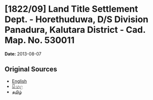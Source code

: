# [1822/09] Land Title Settlement Dept. - Horethuduwa, D/S Division Panadura, Kalutara District - Cad. Map. No. 530011

**Date:** 2013-08-07

## Original Sources

- [English](https://documents.gov.lk/view/extra-gazettes/2013/8/1822-09_E.pdf)
- [සිංහල](https://documents.gov.lk/view/extra-gazettes/2013/8/1822-09_S.pdf)
- [தமிழ்](https://documents.gov.lk/view/extra-gazettes/2013/8/1822-09_T.pdf)
